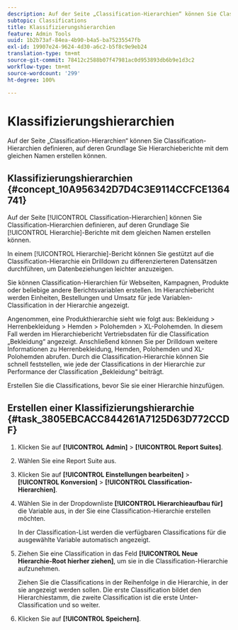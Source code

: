 ```yaml
---
description: Auf der Seite „Classification-Hierarchien“ können Sie Classification-Hierarchien definieren, auf deren Grundlage Sie Hierarchieberichte mit dem gleichen Namen erstellen können.
subtopic: Classifications
title: Klassifizierungshierarchien
feature: Admin Tools
uuid: 1b2b73af-84ea-4b90-b4a5-ba75235547fb
exl-id: 19907e24-9624-4d30-a6c2-b5f8c9e9eb24
translation-type: tm+mt
source-git-commit: 78412c2588b07f47981ac0d953893db6b9e1d3c2
workflow-type: tm+mt
source-wordcount: '299'
ht-degree: 100%

---
```


# Klassifizierungshierarchien

Auf der Seite „Classification-Hierarchien“ können Sie Classification-Hierarchien definieren, auf deren Grundlage Sie Hierarchieberichte mit dem gleichen Namen erstellen können.

## Klassifizierungshierarchien {#concept_10A956342D7D4C3E9114CCFCE1364741}

Auf der Seite [!UICONTROL Classification-Hierarchien] können Sie Classification-Hierarchien definieren, auf deren Grundlage Sie [!UICONTROL Hierarchie]-Berichte mit dem gleichen Namen erstellen können.

In einem [!UICONTROL Hierarchie]-Bericht können Sie gestützt auf die Classification-Hierarchie ein Drilldown zu differenzierteren Datensätzen durchführen, um Datenbeziehungen leichter anzuzeigen.

Sie können Classification-Hierarchien für Webseiten, Kampagnen, Produkte oder beliebige andere Berichtsvariablen erstellen. Im Hierarchiebericht werden Einheiten, Bestellungen und Umsatz für jede Variablen-Classification in der Hierarchie angezeigt.

Angenommen, eine Produkthierarchie sieht wie folgt aus: Bekleidung > Herrenbekleidung > Hemden > Polohemden > XL-Polohemden. In diesem Fall werden im Hierarchiebericht Vertriebsdaten für die Classification „Bekleidung“ angezeigt. Anschließend können Sie per Drilldown weitere Informationen zu Herrenbekleidung, Hemden, Polohemden und XL-Polohemden abrufen. Durch die Classification-Hierarchie können Sie schnell feststellen, wie jede der Classifications in der Hierarchie zur Performance der Classification „Bekleidung“ beiträgt.

Erstellen Sie die Classifications, bevor Sie sie einer Hierarchie hinzufügen.

## Erstellen einer Klassifizierungshierarchie {#task_3805EBCACC844261A7125D63D772CCDF}

1. Klicken Sie auf **[!UICONTROL Admin]** > **[!UICONTROL Report Suites]**. 
1. Wählen Sie eine Report Suite aus.
1. Klicken Sie auf **[!UICONTROL Einstellungen bearbeiten]** > **[!UICONTROL Konversion]** > **[!UICONTROL Classification-Hierarchien]**.
1. Wählen Sie in der Dropdownliste **[!UICONTROL Hierarchieaufbau für]** die Variable aus, in der Sie eine Classification-Hierarchie erstellen möchten.

   In der Classification-List werden die verfügbaren Classifications für die ausgewählte Variable automatisch angezeigt.
1. Ziehen Sie eine Classification in das Feld **[!UICONTROL Neue Hierarchie-Root hierher ziehen]**, um sie in die Classification-Hierarchie aufzunehmen.

   Ziehen Sie die Classifications in der Reihenfolge in die Hierarchie, in der sie angezeigt werden sollen. Die erste Classification bildet den Hierarchiestamm, die zweite Classification ist die erste Unter-Classification und so weiter.
1. Klicken Sie auf **[!UICONTROL Speichern]**.
